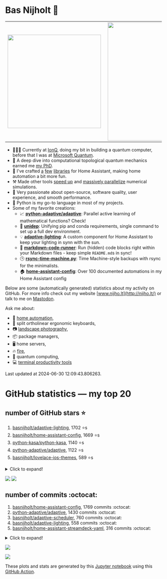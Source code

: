 # Bas Nijholt 👋

<center>
  <table>
    <tr>
        <td><img width="300px" align="left" src="https://github-readme-stats.vercel.app/api/top-langs/?username=basnijholt&hide=TeX,Jupyter%20Notebook&layout=compact&theme=radical" /></td>
        <td><img align='right' src="https://github-readme-stats.vercel.app/api?username=basnijholt&show_icons=true&theme=radical" width="380"></td>
    </tr>
  </table>
</center>

- 👷🏻‍♂️ Currently at [IonQ](https://ionq.com/), doing my bit in building a quantum computer, before that I was at [Microsoft Quantum](https://quantum.microsoft.com/).
- 🌟 A deep dive into computational topological quantum mechanics earned me [my PhD](https://github.com/basnijholt/thesis).
- 🎨 I've crafted [a](https://github.com/basnijholt/adaptive-lighting) [few](https://github.com/basnijholt/aiokef) [libraries](https://github.com/basnijholt/miflora) for Home Assistant, making home automation a bit more fun.
- ⚒️ Made other tools [speed up](https://github.com/python-adaptive/adaptive) and [massively parallelize](https://github.com/basnijholt/adaptive-scheduler) numerical simulations.
- 🏅 Very passionate about open-source, software quality, user experience, and smooth performance.
- 🐍 Python is my go-to language in most of my projects.
- Some of my favorite creations:
  - 📈 **[python-adaptive/adaptive](https://github.com/python-adaptive/adaptive/)**: Parallel active learning of mathematical functions? Check!
  - 🧬 **[unidep](https://github.com/basnijholt/unidep/)**: Unifying pip and conda requirements, single command to set up a full dev environment.
  - 💡 **[adaptive-lighting](https://github.com/basnijholt/adaptive-lighting/)**: A custom component for Home Assistant to keep your lighting in synn with the sun.
  - 📝 **[markdown-code-runner](https://github.com/basnijholt/markdown-code-runner/)**: Run (hidden) code blocks right within your Markdown files - keep simple `README.md`s in sync!
  - 🕒 **[rsync-time-machine.py](https://github.com/basnijholt/rsync-time-machine.py/)**: Time Machine-style backups with rsync for the minimalists.
  - 🏠 **[home-assistant-config](https://github.com/basnijholt/home-assistant-config/)**: Over 100 documented automations in my Home Assistant config

Below are some (automatically generated) statistics about my activity on GitHub.
For more info check out my website [www.nijho.lt](http://nijho.lt/) or talk to me on <a rel="me" href="https://fosstodon.org/@basnijholt">Mastodon</a>.

Ask me about:

- 🏡 [home automation](https://github.com/basnijholt/home-assistant-config/),
- 🎹 split ortholinear ergonomic keyboards,
- 📷 [landscape photography](https://www.instagram.com/bnijholt),
- 📦 package managers,
- 🖥️ home servers,
- 🔥 [fire](https://wenfire.nijho.lt/),
- 🧠 quantum computing,
- 💻 [terminal productivity tools](https://www.nijho.lt/post/terminal-ninja/)

Last updated at 2024-06-30 12:09:43.806263.

# GitHub statistics — my top 20

## number of GitHub stars ⭐️

1. [basnijholt/adaptive-lighting](https://github.com/basnijholt/adaptive-lighting/), 1702 ⭐️s
2. [basnijholt/home-assistant-config](https://github.com/basnijholt/home-assistant-config/), 1669 ⭐️s
3. [python-kasa/python-kasa](https://github.com/python-kasa/python-kasa/), 1140 ⭐️s
4. [python-adaptive/adaptive](https://github.com/python-adaptive/adaptive/), 1122 ⭐️s
5. [basnijholt/lovelace-ios-themes](https://github.com/basnijholt/lovelace-ios-themes/), 589 ⭐️s
<details><summary>Click to expand!</summary>

6. [basnijholt/lovelace-ios-dark-mode-theme](https://github.com/basnijholt/lovelace-ios-dark-mode-theme/), 447 ⭐️s
7. [basnijholt/rsync-time-machine.py](https://github.com/basnijholt/rsync-time-machine.py/), 370 ⭐️s
8. [basnijholt/miflora](https://github.com/basnijholt/miflora/), 362 ⭐️s
9. [topocm/topocm_content](https://github.com/topocm/topocm_content/), 270 ⭐️s
10. [basnijholt/unidep](https://github.com/basnijholt/unidep/), 215 ⭐️s
11. [basnijholt/home-assistant-streamdeck-yaml](https://github.com/basnijholt/home-assistant-streamdeck-yaml/), 212 ⭐️s
12. [basnijholt/home-assistant-macbook-touch-bar](https://github.com/basnijholt/home-assistant-macbook-touch-bar/), 93 ⭐️s
13. [kwant-project/kwant](https://github.com/kwant-project/kwant/), 85 ⭐️s
14. [basnijholt/markdown-code-runner](https://github.com/basnijholt/markdown-code-runner/), 83 ⭐️s
15. [basnijholt/home-assistant-streamdeck-yaml-addon](https://github.com/basnijholt/home-assistant-streamdeck-yaml-addon/), 67 ⭐️s
16. [basnijholt/aiokef](https://github.com/basnijholt/aiokef/), 38 ⭐️s
17. [basnijholt/thesis-cover](https://github.com/basnijholt/thesis-cover/), 34 ⭐️s
18. [basnijholt/adaptive-scheduler](https://github.com/basnijholt/adaptive-scheduler/), 26 ⭐️s
19. [basnijholt/instacron](https://github.com/basnijholt/instacron/), 20 ⭐️s
20. [kwant-project/kwant-tutorial-2016](https://github.com/kwant-project/kwant-tutorial-2016/), 19 ⭐️s

</details>

![](https://github.com/basnijholt/basnijholt/raw/main/stars_over_time.png)
![](https://github.com/basnijholt/basnijholt/raw/main/stars_over_time_per_repo.png)

## number of commits :octocat:

1. [basnijholt/home-assistant-config](https://github.com/basnijholt/home-assistant-config/), 1769 commits :octocat:
2. [python-adaptive/adaptive](https://github.com/python-adaptive/adaptive/), 1430 commits :octocat:
3. [basnijholt/adaptive-scheduler](https://github.com/basnijholt/adaptive-scheduler/), 760 commits :octocat:
4. [basnijholt/adaptive-lighting](https://github.com/basnijholt/adaptive-lighting/), 558 commits :octocat:
5. [basnijholt/home-assistant-streamdeck-yaml](https://github.com/basnijholt/home-assistant-streamdeck-yaml/), 316 commits :octocat:
<details><summary>Click to expand!</summary>

6. [basnijholt/aiokef](https://github.com/basnijholt/aiokef/), 288 commits :octocat:
7. [ohld/igbot](https://github.com/ohld/igbot/), 191 commits :octocat:
8. [basnijholt/hpc05](https://github.com/basnijholt/hpc05/), 152 commits :octocat:
9. [basnijholt/instacron](https://github.com/basnijholt/instacron/), 115 commits :octocat:
10. [basnijholt/basnijholt](https://github.com/basnijholt/basnijholt/), 86 commits :octocat:
11. [basnijholt/home-assistant-streamdeck-yaml-addon](https://github.com/basnijholt/home-assistant-streamdeck-yaml-addon/), 80 commits :octocat:
12. [basnijholt/home-assistant-macbook-touch-bar](https://github.com/basnijholt/home-assistant-macbook-touch-bar/), 69 commits :octocat:
13. [basnijholt/addon-otmonitor](https://github.com/basnijholt/addon-otmonitor/), 59 commits :octocat:
14. [basnijholt/codestructure](https://github.com/basnijholt/codestructure/), 52 commits :octocat:
15. [AppDaemon/appdaemon](https://github.com/AppDaemon/appdaemon/), 52 commits :octocat:
16. [conda-forge/hpc05-feedstock](https://github.com/conda-forge/hpc05-feedstock/), 49 commits :octocat:
17. [basnijholt/conda-recipes](https://github.com/basnijholt/conda-recipes/), 48 commits :octocat:
18. [conda-forge/adaptive-scheduler-feedstock](https://github.com/conda-forge/adaptive-scheduler-feedstock/), 48 commits :octocat:
19. [basnijholt/cluster-logger](https://github.com/basnijholt/cluster-logger/), 45 commits :octocat:
20. [conda-forge/adaptive-feedstock](https://github.com/conda-forge/adaptive-feedstock/), 40 commits :octocat:

</details>

![](https://github.com/basnijholt/basnijholt/raw/main/commits_per_hour.png)

![](https://github.com/basnijholt/basnijholt/raw/main/commits_per_weekday.png)


These plots and stats are generated by this [Jupyter notebook](./update-readme.ipynb) using this [GitHub Action](.github/workflows/run-notebook.yml).
